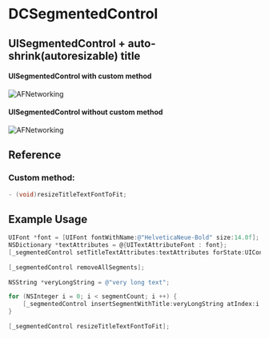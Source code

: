 # DCSegmentedControl

## UISegmentedControl + auto-shrink(autoresizable) title

#### UISegmentedControl with custom method
<p align="left" >
  <img src="https://dl.dropboxusercontent.com/u/52966385/GitHub/DCSegmentedControl/iOS%20Simulator%20Screen%20shot%2019.06.2013%2C%2015.01.12.png" alt="AFNetworking" title="AFNetworking">
</p>

#### UISegmentedControl without custom method
<p align="left" >
  <img src="https://dl.dropboxusercontent.com/u/52966385/GitHub/DCSegmentedControl/iOS%20Simulator%20Screen%20shot%2019.06.2013%2C%2015.01.19.png" alt="AFNetworking" title="AFNetworking">
</p>

## Reference

### Custom method:
```objective-c
- (void)resizeTitleTextFontToFit;
```

## Example Usage

```objective-c
UIFont *font = [UIFont fontWithName:@"HelveticaNeue-Bold" size:14.0f]; // Font with max size
NSDictionary *textAttributes = @{UITextAttributeFont : font};
[_segmentedControl setTitleTextAttributes:textAttributes forState:UIControlStateNormal];
    
[_segmentedControl removeAllSegments];
    
NSString *veryLongString = @"very long text";

for (NSInteger i = 0; i < segmentCount; i ++) {
    [_segmentedControl insertSegmentWithTitle:veryLongString atIndex:i animated:NO];
}
    
[_segmentedControl resizeTitleTextFontToFit];
```